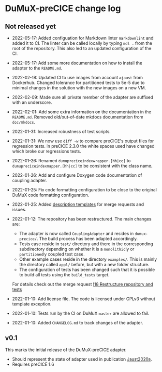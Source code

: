 # DuMuX-preCICE change log

## Not released yet

- 2022-05-17: Added configuation for Markdown linter `markdownlint` and added it to CI. The linter can be called locally by typing `mdl .` from the root of the repository. This also led to an updated configuration of the CI.
- 2022-05-17: Add some more documentation on how to install the adapter to the `README.md`.
- 2022-02-18: Updated CI to use images from account `ajaust` from Dockerhub. Changed tolerance for partitioned tests to 5e-5 due to minimal changes in the solution with the new images on a new VM.
- 2022-02-09: Made sure all private member of the adapter are suffixed with an underscore.
- 2022-02-01: Add some extra information on the documentation in the `README.md`. Removed old/out-of-date mkdocs documentation from `doc/mkdocs`.
- 2022-01-31: Increased robustness of test scripts.
- 2022-01-31: We now use `diff -w` to compare preCICE's output files for regression tests. In preCICE 2.3.0 the white spaces used have changed which broke our regressions tests.
- 2022-01-26: Renamed `dumupreciceindexwrapper.[hh|cc]` to `dumupreciceindexmapper.[hh|cc]` to be consistent with the class name.
- 2022-01-26: Add and configure Doxygen code documentation of coupling adapter.
- 2022-01-25: Fix code formatting configuration to be close to the original DuMuX code formatting configuration.
- 2022-01-25: Added [description templates](https://docs.gitlab.com/ee/user/project/description_templates.html) for merge requests and issues.
- 2022-01-12: The repository has been restructured. The main changes are:

    - The adapter is now called `CouplingAdapter` and resides in `dumux-precice/`. The build process has been adapted accordingly.
    - Tests case reside in `test/` directory and there in the corresponding subdirectory depending on whether it is a `monolithic`ly or `partitioned`ly coupled test case.
    - Other example cases reside in the directory `examples/`. This is mainly the directory called `appl/` before, but with a new folder structure.
    - The configuration of tests has been changed such that it is possible to build all tests using the `build_tests` target.

  For details check out the merge request [!18 Restructure repository and tests](https://git.iws.uni-stuttgart.de/dumux-appl/dumux-precice/-/merge_requests/18)
- 2022-01-10: Add license file. The code is licensed under GPLv3 without template exception.
- 2022-01-10: Tests run by the CI on DuMuX `master` are allowed to fail.
- 2022-01-10: Added `CHANGELOG.md` to track changes of the adapter.

## v0.1

This marks the initial release of the DuMuX-preCICE adapter.

- Should represent the state of adapter used in publication [Jaust2020a](https://git.iws.uni-stuttgart.de/dumux-pub/jaust2020a).
- Requires preCICE 1.6
